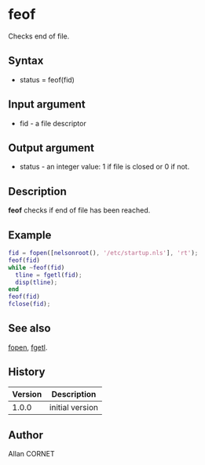 

# feof

Checks end of file.

## Syntax

- status = feof(fid)

## Input argument

 - fid - a file descriptor

## Output argument

 - status - an integer value: 1 if file is closed or 0 if not.

## Description


  <p><b>feof</b> checks if end of file has been reached.</p>


## Example

```matlab
fid = fopen([nelsonroot(), '/etc/startup.nls'], 'rt');
feof(fid)
while ~feof(fid)
  tline = fgetl(fid);
  disp(tline);
end
feof(fid)
fclose(fid);
```

## See also

[fopen](fopen.md), [fgetl](fgetl.md).
## History

|Version|Description|
|------|------|
|1.0.0|initial version|


## Author

Allan CORNET



